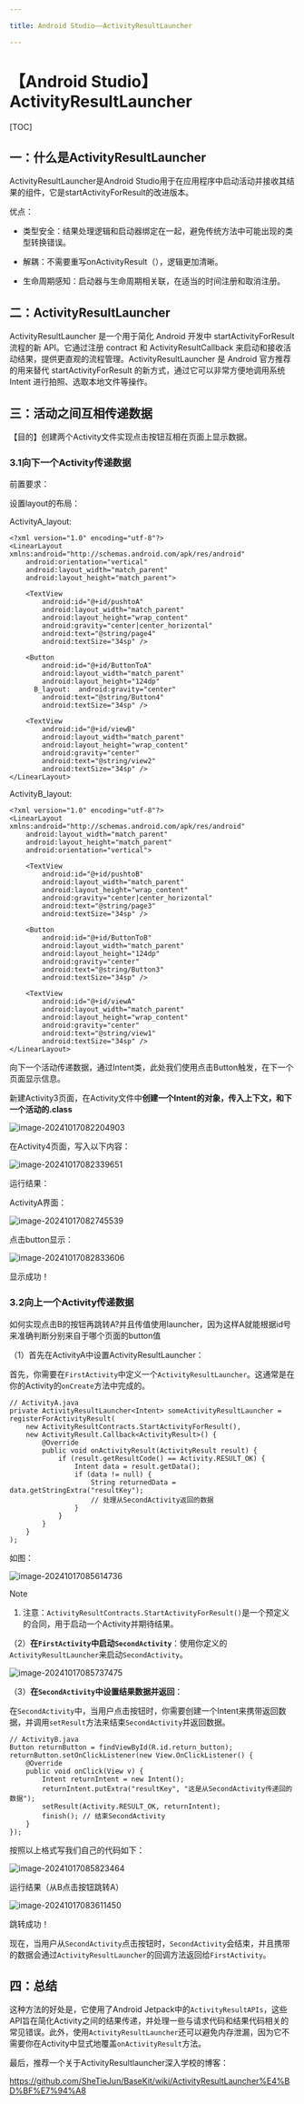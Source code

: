 ```yaml
---

title: Android Studio——ActivityResultLauncher

---
```


# 【Android Studio】ActivityResultLauncher

[TOC]



## 一：什么是ActivityResultLauncher

ActivityResultLauncher是Android Studio用于在应用程序中启动活动并接收其结果的组件，它是startActivityForResult的改进版本。

优点：

- 类型安全：结果处理逻辑和启动器绑定在一起，避免传统方法中可能出现的类型转换错误。

- 解耦：不需要重写onActivityResult（），逻辑更加清晰。

- 生命周期感知：启动器与生命周期相关联，在适当的时间注册和取消注册。

  

## 二：ActivityResultLauncher

ActivityResultLauncher 是一个用于简化 Android 开发中 startActivityForResult 流程的新 API。它通过注册 contract 和 ActivityResultCallback 来启动和接收活动结果，提供更直观的流程管理。ActivityResultLauncher 是 Android 官方推荐的用来替代 startActivityForResult 的新方式，通过它可以非常方便地调用系统 Intent 进行拍照、选取本地文件等操作。

## 三：活动之间互相传递数据

【目的】创建两个Activity文件实现点击按钮互相在页面上显示数据。

### 3.1向下一个Activity传递数据

前置要求：

设置layout的布局：

ActivityA_layout:

```
<?xml version="1.0" encoding="utf-8"?>
<LinearLayout xmlns:android="http://schemas.android.com/apk/res/android"
    android:orientation="vertical"
    android:layout_width="match_parent"
    android:layout_height="match_parent">

    <TextView
        android:id="@+id/pushtoA"
        android:layout_width="match_parent"
        android:layout_height="wrap_content"
        android:gravity="center|center_horizontal"
        android:text="@string/page4"
        android:textSize="34sp" />

    <Button
        android:id="@+id/ButtonToA"
        android:layout_width="match_parent"
        android:layout_height="124dp"
      B_layout:  android:gravity="center"
        android:text="@string/Button4"
        android:textSize="34sp" />

    <TextView
        android:id="@+id/viewB"
        android:layout_width="match_parent"
        android:layout_height="wrap_content"
        android:gravity="center"
        android:text="@string/view2"
        android:textSize="34sp" />
</LinearLayout>
```

ActivityB_layout:

```
<?xml version="1.0" encoding="utf-8"?>
<LinearLayout xmlns:android="http://schemas.android.com/apk/res/android"
    android:layout_width="match_parent"
    android:layout_height="match_parent"
    android:orientation="vertical">

    <TextView
        android:id="@+id/pushtoB"
        android:layout_width="match_parent"
        android:layout_height="wrap_content"
        android:gravity="center|center_horizontal"
        android:text="@string/page3"
        android:textSize="34sp" />

    <Button
        android:id="@+id/ButtonToB"
        android:layout_width="match_parent"
        android:layout_height="124dp"
        android:gravity="center"
        android:text="@string/Button3"
        android:textSize="34sp" />

    <TextView
        android:id="@+id/viewA"
        android:layout_width="match_parent"
        android:layout_height="wrap_content"
        android:gravity="center"
        android:text="@string/view1"
        android:textSize="34sp" />
</LinearLayout>
```

向下一个活动传递数据，通过Intent类，此处我们使用点击Button触发，在下一个页面显示信息。

新建Activity3页面，在Activity文件中**创建一个Intent的对象，传入上下文，和下一个活动的.class**

![image-20241017082204903](C:\Users\张佳悦\AppData\Roaming\Typora\typora-user-images\image-20241017082204903.png)

在Activity4页面，写入以下内容：

![image-20241017082339651](C:\Users\张佳悦\AppData\Roaming\Typora\typora-user-images\image-20241017082339651.png)

运行结果：

ActivityA界面：

![image-20241017082745539](C:\Users\张佳悦\AppData\Roaming\Typora\typora-user-images\image-20241017082745539.png)

点击button<push to B>显示：

![image-20241017082833606](C:\Users\张佳悦\AppData\Roaming\Typora\typora-user-images\image-20241017082833606.png)

显示成功！

### 3.2向上一个Activity传递数据

如何实现点击B的按钮再跳转A?并且传值使用launcher，因为这样A就能根据id号来准确判断分别来自于哪个页面的button值

（1）首先在ActivityA中设置ActivityResultLauncher：

首先，你需要在`FirstActivity`中定义一个`ActivityResultLauncher`。这通常是在你的Activity的`onCreate`方法中完成的。

```
// ActivityA.java  
private ActivityResultLauncher<Intent> someActivityResultLauncher = registerForActivityResult(  
    new ActivityResultContracts.StartActivityForResult(),  
    new ActivityResult.Callback<ActivityResult>() {  
        @Override  
        public void onActivityResult(ActivityResult result) {  
            if (result.getResultCode() == Activity.RESULT_OK) {  
                Intent data = result.getData();  
                if (data != null) {  
                    String returnedData = data.getStringExtra("resultKey");  
                    // 处理从SecondActivity返回的数据  
                }  
            }  
        }  
    }  
);
```

如图：

![image-20241017085614736](C:\Users\张佳悦\AppData\Roaming\Typora\typora-user-images\image-20241017085614736.png)

> [!NOTE]
>
> 1. 注意：`ActivityResultContracts.StartActivityForResult()`是一个预定义的合同，用于启动一个Activity并期待结果。

（2）**在`FirstActivity`中启动`SecondActivity`**：使用你定义的`ActivityResultLauncher`来启动`SecondActivity`。

![image-20241017085737475](C:\Users\张佳悦\AppData\Roaming\Typora\typora-user-images\image-20241017085737475.png)

（3）**在`SecondActivity`中设置结果数据并返回**：

在`SecondActivity`中，当用户点击按钮时，你需要创建一个Intent来携带返回数据，并调用`setResult`方法来结束`SecondActivity`并返回数据。

```
// ActivityB.java  
Button returnButton = findViewById(R.id.return_button);  
returnButton.setOnClickListener(new View.OnClickListener() {  
    @Override  
    public void onClick(View v) {  
        Intent returnIntent = new Intent();  
        returnIntent.putExtra("resultKey", "这是从SecondActivity传递回的数据");  
        setResult(Activity.RESULT_OK, returnIntent);  
        finish(); // 结束SecondActivity  
    }  
});
```

按照以上格式写我们自己的代码如下：

![image-20241017085823464](C:\Users\张佳悦\AppData\Roaming\Typora\typora-user-images\image-20241017085823464.png)

运行结果（从B点击按钮跳转A）

![image-20241017083611450](C:\Users\张佳悦\AppData\Roaming\Typora\typora-user-images\image-20241017083611450.png)

跳转成功！

现在，当用户从`SecondActivity`点击按钮时，`SecondActivity`会结束，并且携带的数据会通过`ActivityResultLauncher`的回调方法返回给`FirstActivity`。

## 四：总结

这种方法的好处是，它使用了Android Jetpack中的`ActivityResultAPIs`，这些API旨在简化Activity之间的结果传递，并处理一些与请求代码和结果代码相关的常见错误。此外，使用`ActivityResultLauncher`还可以避免内存泄漏，因为它不需要你在Activity中显式地覆盖`onActivityResult`方法。

最后，推荐一个关于ActivityResultlauncher深入学校的博客：

https://github.com/SheTieJun/BaseKit/wiki/ActivityResultLauncher%E4%BD%BF%E7%94%A8